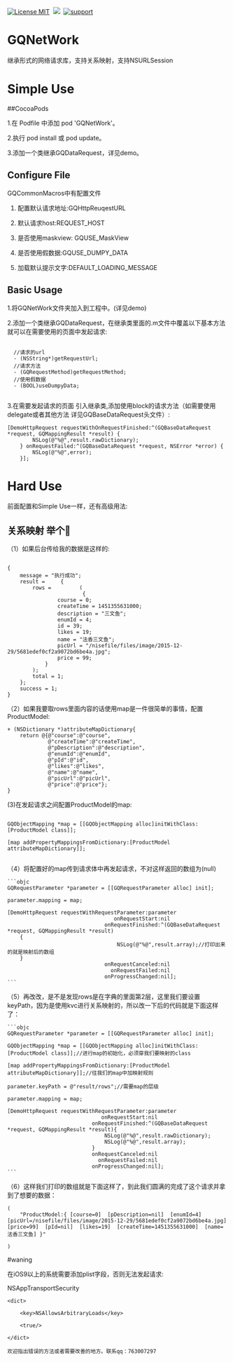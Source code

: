 [![License MIT](https://img.shields.io/badge/license-MIT-green.svg?style=flat)](https://raw.githubusercontent.com/angelcs1990/GQImageViewer/master/LICENSE)&nbsp;
[![](https://img.shields.io/badge/platform-iOS-brightgreen.svg)](http://cocoapods.org/?q=GQImageViewer)&nbsp;
[![support](https://img.shields.io/badge/support-iOS5.0%2B-blue.svg)](https://www.apple.com/nl/ios/)&nbsp;

# GQNetWork

继承形式的网络请求库，支持关系映射，支持NSURLSession

# Simple Use

##CocoaPods

1.在 Podfile 中添加 pod 'GQNetWork'。

2.执行 pod install 或 pod update。

3.添加一个类继承GQDataRequest，详见demo。

## Configure File

GQCommonMacros中有配置文件

1.  配置默认请求地址:GQHttpReuqestURL   

2.  默认请求host:REQUEST_HOST  

3. 是否使用maskview: GQUSE_MaskView

4. 是否使用假数据:GQUSE_DUMPY_DATA

5. 加载默认提示文字:DEFAULT_LOADING_MESSAGE

## Basic Usage

1.将GQNetWork文件夹加入到工程中。(详见demo)

2.添加一个类继承GQDataRequest，在继承类里面的.m文件中覆盖以下基本方法就可以在需要使用的页面中发起请求:

``` objc

  //请求的url
  - (NSString*)getRequestUrl;
  //请求方法
  - (GQRequestMethod)getRequestMethod;
  //使用假数据
  - (BOOL)useDumpyData;
  
``` 

3.在需要发起请求的页面 引入继承类,添加使用block的请求方法（如需要使用delegate或者其他方法 详见GQBaseDataRequest头文件）:

```objc
[DemoHttpRequest requestWithOnRequestFinished:^(GQBaseDataRequest *request, GQMappingResult *result) {
        NSLog(@"%@",result.rawDictionary);
    } onRequestFailed:^(GQBaseDataRequest *request, NSError *error) {
        NSLog(@"%@",error);
    }];
```

# Hard Use

前面配置和Simple Use一样，还有高级用法:


## 关系映射  举个🌰

（1）如果后台传给我的数据是这样的:

```objc

{
    message = "执行成功";
    result =     {
        rows =         (
                        {
                course = 0;
                createTime = 1451355631000;
                description = "三文鱼";
                enumId = 4;
                id = 39;
                likes = 19;
                name = "法香三文鱼";
                picUrl = "/nisefile/files/image/2015-12-29/5681edef0cf2a9072bd6be4a.jpg";
                price = 99;
            }
        );
        total = 1;
    };
    success = 1;
}
```
（2）如果我要取rows里面内容的话使用map是一件很简单的事情，配置ProductModel:

```objc
+ (NSDictionary *)attributeMapDictionary{
    return @{@"course":@"course",
             @"createTime":@"createTime",
             @"pDescription":@"description",
             @"enumId":@"enumId",
             @"pId":@"id",
             @"likes":@"likes",
             @"name":@"name",
             @"picUrl":@"picUrl",
             @"price":@"price"};
}

```
(3)在发起请求之间配置ProductModel的map:

```objc

GQObjectMapping *map = [[GQObjectMapping alloc]initWithClass:[ProductModel class]];

[map addPropertyMappingsFromDictionary:[ProductModel attributeMapDictionary]];
    
```
（4）将配置好的map传到请求体中再发起请求，不对这样返回的数组为(null)

	```objc
	GQRequestParameter *parameter = [[GQRequestParameter alloc] init];
	
	parameter.mapping = map;
	
	[DemoHttpRequest requestWithRequestParameter:parameter
                                      onRequestStart:nil
                                   onRequestFinished:^(GQBaseDataRequest *request, GQMappingResult *result)
        {
                                       NSLog(@"%@",result.array);//打印出来的就是映射后的数组
        }
                                   onRequestCanceled:nil
                                     onRequestFailed:nil
                                   onProgressChanged:nil];
	```
（5）再改改，是不是发现rows是在字典的里面第2层，这里我们要设置keyPath，因为是使用kvc进行关系映射的，所以改一下后的代码就是下面这样了：

	```objc
    GQRequestParameter *parameter = [[GQRequestParameter alloc] init];
    
    GQObjectMapping *map = [[GQObjectMapping alloc]initWithClass:[ProductModel class]];//进行map的初始化，必须穿我们要映射的class
    
    [map addPropertyMappingsFromDictionary:[ProductModel attributeMapDictionary]];//往我们的map中加映射规则
    
    parameter.keyPath = @"result/rows";//需要map的层级
    
    parameter.mapping = map;
    
    [DemoHttpRequest requestWithRequestParameter:parameter
                                  onRequestStart:nil
                               onRequestFinished:^(GQBaseDataRequest *request, GQMappingResult *result){
                                   NSLog(@"%@",result.rawDictionary);
                                   NSLog(@"%@",result.array);
                               }
                               onRequestCanceled:nil
                                 onRequestFailed:nil
                               onProgressChanged:nil];
	```
（6）这样我们打印的数组就是下面这样了，到此我们圆满的完成了这个请求并拿到了想要的数据：

```objc
(
    "ProductModel:{ [course=0]  [pDescription=nil]  [enumId=4]  [picUrl=/nisefile/files/image/2015-12-29/5681edef0cf2a9072bd6be4a.jpg]  [price=99]  [pId=nil]  [likes=19]  [createTime=1451355631000]  [name=法香三文鱼] }"
  
)
```

#waning

在iOS9以上的系统需要添加plist字段，否则无法发起请求:
  
  <key>NSAppTransportSecurity</key>
  
	<dict>
	
		<key>NSAllowsArbitraryLoads</key>
		
		<true/>
		
	</dict>
		
	欢迎指出错误的方法或者需要改善的地方。联系qq：763007297
